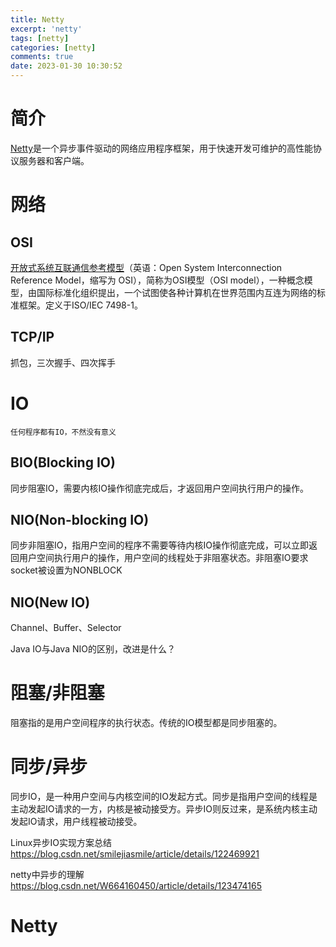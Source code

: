 ```yaml
---
title: Netty
excerpt: 'netty'
tags: [netty]
categories: [netty]
comments: true
date: 2023-01-30 10:30:52
---
```


# 简介

[Netty](https://netty.io/)是一个异步事件驱动的网络应用程序框架，用于快速开发可维护的高性能协议服务器和客户端。


# 网络

## OSI

[开放式系统互联通信参考模型](https://baike.baidu.com/item/OSI%E6%A8%A1%E5%9E%8B/10119902?fr=aladdin)（英语：Open System Interconnection Reference Model，缩写为 OSI），简称为OSI模型（OSI model），一种概念模型，由国际标准化组织提出，一个试图使各种计算机在世界范围内互连为网络的标准框架。定义于ISO/IEC 7498-1。



## TCP/IP

抓包，三次握手、四次挥手


# IO

    任何程序都有IO，不然没有意义

## BIO(Blocking IO)

同步阻塞IO，需要内核IO操作彻底完成后，才返回用户空间执行用户的操作。

## NIO(Non-blocking IO)

同步非阻塞IO，指用户空间的程序不需要等待内核IO操作彻底完成，可以立即返回用户空间执行用户的操作，用户空间的线程处于非阻塞状态。非阻塞IO要求socket被设置为NONBLOCK

## NIO(New IO)

Channel、Buffer、Selector

Java IO与Java NIO的区别，改进是什么？

# 阻塞/非阻塞

阻塞指的是用户空间程序的执行状态。传统的IO模型都是同步阻塞的。

# 同步/异步

同步IO，是一种用户空间与内核空间的IO发起方式。同步是指用户空间的线程是主动发起IO请求的一方，内核是被动接受方。异步IO则反过来，是系统内核主动发起IO请求，用户线程被动接受。

Linux异步IO实现方案总结
https://blog.csdn.net/smilejiasmile/article/details/122469921

netty中异步的理解
https://blog.csdn.net/W664160450/article/details/123474165
# Netty